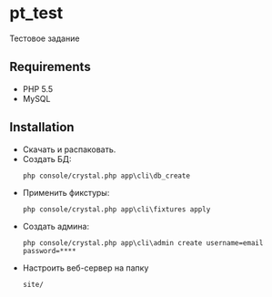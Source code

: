pt_test
=======
Тестовое задание

Requirements
------------ 
- PHP 5.5
- MySQL

Installation
------------
- Скачать и распаковать.
- Создать БД:
  ```
  php console/crystal.php app\cli\db_create 
  ```
- Применить фикстуры:
  ```
  php console/crystal.php app\cli\fixtures apply 
  ```
- Создать админа:
  ```
  php console/crystal.php app\cli\admin create username=email password=****
  ```
- Настроить веб-сервер на папку
  ```
  site/
  ```
